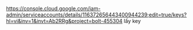 https://console.cloud.google.com/iam-admin/serviceaccounts/details/116372656443400944239;edit=true/keys?hl=vi&inv=1&invt=Ab2RRg&project=bolt-455304
lấy key
